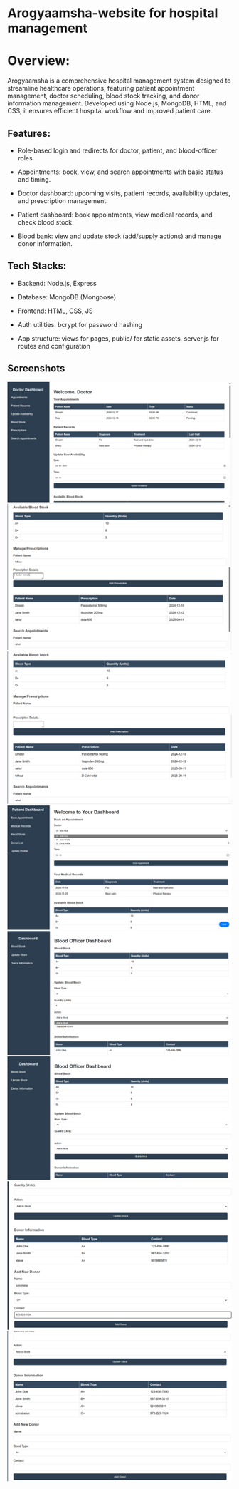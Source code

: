 # Arogyaamsha-website for hospital management

# Overview:
Arogyaamsha is a comprehensive hospital management system designed to streamline healthcare operations, featuring patient appointment management, doctor scheduling, blood stock tracking, and donor information management. Developed using Node.js, MongoDB, HTML, and CSS, it ensures efficient hospital workflow and improved patient care.

## Features:

- Role-based login and redirects for doctor, patient, and blood-officer roles.

- Appointments: book, view, and search appointments with basic status and timing.

- Doctor dashboard: upcoming visits, patient records, availability updates, and       prescription management.

- Patient dashboard: book appointments, view medical records, and check blood stock.

- Blood bank: view and update stock (add/supply actions) and manage donor information.

## Tech Stacks:

- Backend: Node.js, Express

- Database: MongoDB (Mongoose)

- Frontend: HTML, CSS,  JS

- Auth utilities: bcrypt for password hashing

- App structure: views for pages, public/ for static assets, server.js for routes and configuration

## Screenshots

<img src="./a1.png"></img>
<img src="./a2.png"></img>
<img src="./a3.png"></img>
<img src="./a4.png"></img>
<img src="./a5.png"></img>
<img src="./a6.png"></img>
<img src="./a7.png"></img>
<img src="./a8.png"></img>




